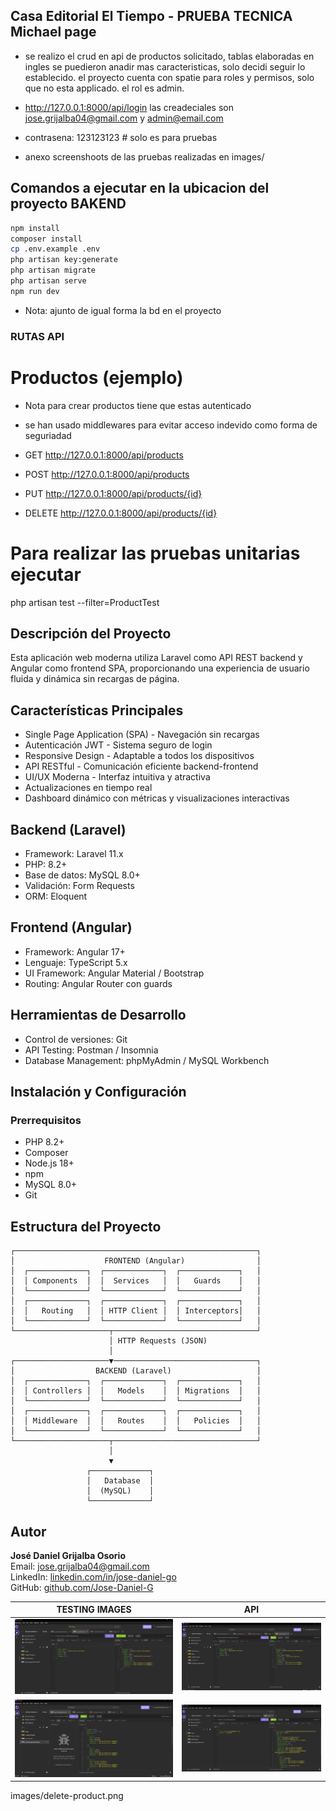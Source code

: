 
## Casa Editorial El Tiempo - PRUEBA TECNICA Michael page

- se realizo el crud en api de productos solicitado, tablas elaboradas en ingles
  se puedieron anadir mas caracteristicas, solo decidi seguir lo establecido.
  el proyecto cuenta con spatie para roles y permisos, solo que no esta applicado. 
  el rol es admin.

- http://127.0.0.1:8000/api/login
  las creadeciales son jose.grijalba04@gmail.com y admin@email.com
- contrasena: 123123123 # solo es para pruebas
- anexo screenshoots de las pruebas realizadas en images/
  
## Comandos a ejecutar en la ubicacion del proyecto BAKEND 

```bash
npm install
composer install
cp .env.example .env
php artisan key:generate 
php artisan migrate 
php artisan serve
npm run dev
```
- Nota: ajunto de igual forma la bd en el proyecto
### RUTAS API
# Productos (ejemplo)
- Nota para crear productos tiene que estas autenticado
- se han usado middlewares para evitar acceso indevido como forma de seguriadad
  
- GET    http://127.0.0.1:8000/api/products
- POST   http://127.0.0.1:8000/api/products
- PUT    http://127.0.0.1:8000/api/products/{id}
- DELETE http://127.0.0.1:8000/api/products/{id}

# Para realizar las pruebas unitarias ejecutar
php artisan test --filter=ProductTest

## Descripción del Proyecto

Esta aplicación web moderna utiliza Laravel como API REST backend y Angular como frontend SPA, proporcionando una experiencia de usuario fluida y dinámica sin recargas de página.

## Características Principales

- Single Page Application (SPA) - Navegación sin recargas  
- Autenticación JWT - Sistema seguro de login  
- Responsive Design - Adaptable a todos los dispositivos  
- API RESTful - Comunicación eficiente backend-frontend  
- UI/UX Moderna - Interfaz intuitiva y atractiva  
- Actualizaciones en tiempo real  
- Dashboard dinámico con métricas y visualizaciones interactivas  

## Backend (Laravel)

- Framework: Laravel 11.x  
- PHP: 8.2+  
- Base de datos: MySQL 8.0+  
- Validación: Form Requests  
- ORM: Eloquent  

## Frontend (Angular)

- Framework: Angular 17+  
- Lenguaje: TypeScript 5.x  
- UI Framework: Angular Material / Bootstrap  
- Routing: Angular Router con guards  

## Herramientas de Desarrollo

- Control de versiones: Git  
- API Testing: Postman / Insomnia  
- Database Management: phpMyAdmin / MySQL Workbench  

## Instalación y Configuración

### Prerrequisitos

- PHP 8.2+  
- Composer  
- Node.js 18+  
- npm  
- MySQL 8.0+  
- Git  

## Estructura del Proyecto

```
┌──────────────────────────────────────────────────────┐
│                    FRONTEND (Angular)                │
│  ┌─────────────┐  ┌─────────────┐  ┌─────────────┐   │
│  │ Components  │  │  Services   │  │   Guards    │   │
│  └─────────────┘  └─────────────┘  └─────────────┘   │
│  ┌─────────────┐  ┌─────────────┐  ┌─────────────┐   │
│  │   Routing   │  │ HTTP Client │  │ Interceptors│   │
│  └─────────────┘  └─────────────┘  └─────────────┘   │
└─────────────────────┬────────────────────────────────┘
                      │ HTTP Requests (JSON)
                      │
┌─────────────────────▼────────────────────────────────┐
│                  BACKEND (Laravel)                   │
│  ┌─────────────┐  ┌─────────────┐  ┌─────────────┐   │
│  │ Controllers │  │   Models    │  │ Migrations  │   │
│  └─────────────┘  └─────────────┘  └─────────────┘   │
│  ┌─────────────┐  ┌─────────────┐  ┌─────────────┐   │
│  │ Middleware  │  │   Routes    │  │   Policies  │   │
│  └─────────────┘  └─────────────┘  └─────────────┘   │
└─────────────────────┬────────────────────────────────┘
                      │
                      ▼
                 ┌─────────────┐
                 │   Database  │
                 │  (MySQL)    │
                 └─────────────┘
```

## Autor

**José Daniel Grijalba Osorio**  
Email: jose.grijalba04@gmail.com  
LinkedIn: [linkedin.com/in/jose-daniel-go](https://www.linkedin.com/in/jose-daniel-go)  
GitHub: [github.com/Jose-Daniel-G](https://github.com/Jose-Daniel-G)

|     TESTING IMAGES        |             API           |
|--------------------------|---------------------------|
|![image](images/create-product.png)|![image](images/edit-product.png)|
|![image](images/list-products.png)|![image](images/login.png)|

images/delete-product.png